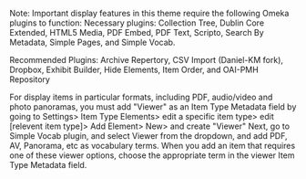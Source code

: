 Note: Important display features in this theme require the following Omeka plugins to function:
Necessary plugins: Collection Tree, Dublin Core Extended, HTML5 Media, PDF Embed, PDF Text, Scripto, Search By Metadata, Simple Pages, and Simple Vocab. 

Recommended Plugins: Archive Repertory, CSV Import (Daniel-KM fork), Dropbox, Exhibit Builder, Hide Elements, Item Order, and OAI-PMH Repository

For display items in particular formats, including PDF, audio/video and photo panoramas, you must add "Viewer" as an Item Type Metadata field by going to 
Settings> Item Type Elements> edit a specific item type>  edit [relevent item type]> Add Element> New> and create "Viewer"
Next, go to Simple Vocab plugin, and select Viewer from the dropdown, and add PDF, AV, Panorama, etc as vocabulary terms.
When you add an item that requires one of these viewer options, choose the appropriate term in the viewer Item Type Metadata field.